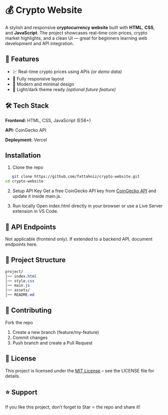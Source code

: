 # 💰 Crypto Website

A stylish and responsive **cryptocurrency website** built with **HTML**, **CSS**, and **JavaScript**. The project showcases real-time coin prices, crypto market highlights, and a clean UI — great for beginners learning web development and API integration.

## 🧠 Features

- 💹 Real-time crypto prices using APIs *(or demo data)*
- 📱 Fully responsive layout
- 🎨 Modern and minimal design
- 🌙 Light/dark theme ready *(optional future feature)*

## 🛠️ Tech Stack
**Frontend:** HTML, CSS, JavaScript (ES6+)

**API:** CoinGecko API

**Deployment:** Vercel

## Installation
1. Clone the repo
```bash
   git clone https://github.com/fattahniz/crypto-website.git
cd crypto-website
```

2. Setup API Key
Get a free CoinGecko API key from [CoinGecko API](https://www.coingecko.com/en/api)
and update it inside main.js.

3. Run locally
Open index.html directly in your browser or use a Live Server extension in VS Code.

## 📡 API Endpoints
Not applicable (frontend only).
If extended to a backend API, document endpoints here.

## 📂 Project Structure
```css
project/
│── index.html
│── style.css
│── main.js
│── assets/
│── README.md
```

## 🤝 Contributing
Fork the repo

1. Create a new branch (feature/my-feature)
2. Commit changes
3. Push branch and create a Pull Request

## 📄 License
This project is licensed under the [MIT License](LICENSE) – see the LICENSE
file for details.

## ⭐ Support
If you like this project, don’t forget to Star ⭐ the repo and share it!

